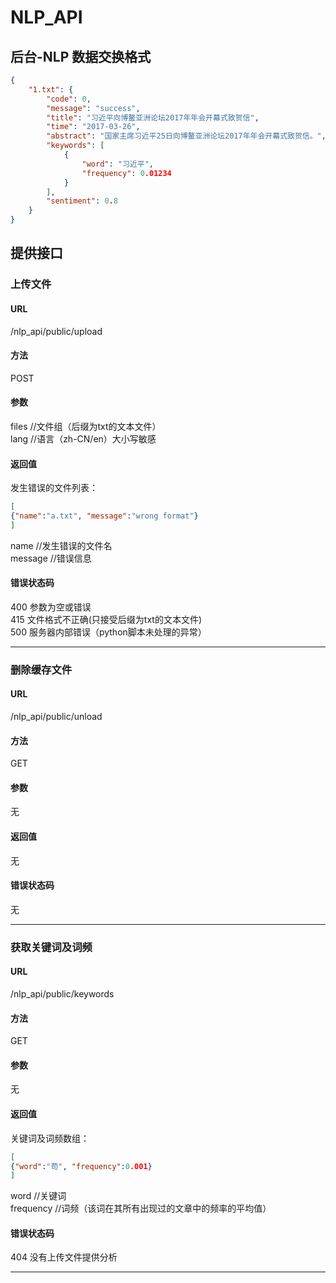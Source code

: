 NLP_API
===============

## 后台-NLP 数据交换格式
```json
{
    "1.txt": {
        "code": 0,
        "message": "success",
        "title": "习近平向博鳌亚洲论坛2017年年会开幕式致贺信",
        "time": "2017-03-26",
        "abstract": "国家主席习近平25日向博鳌亚洲论坛2017年年会开幕式致贺信。",
        "keywords": [
            {
                "word": "习近平",
                "frequency": 0.01234
            }
        ],
        "sentiment": 0.8
    }
}
```

## 提供接口

### 上传文件

#### URL
/nlp_api/public/upload

#### 方法
POST

#### 参数
files   //文件组（后缀为txt的文本文件）  
lang    //语言（zh-CN/en）大小写敏感

#### 返回值
发生错误的文件列表：
```json
[
{"name":"a.txt", "message":"wrong format"}
]
```
name    //发生错误的文件名  
message //错误信息

#### 错误状态码
400 参数为空或错误  
415 文件格式不正确(只接受后缀为txt的文本文件)  
500 服务器内部错误（python脚本未处理的异常）

***

### 删除缓存文件

#### URL
/nlp_api/public/unload

#### 方法
GET

#### 参数
无

#### 返回值
无

#### 错误状态码
无

***

### 获取关键词及词频

#### URL
/nlp_api/public/keywords

#### 方法
GET

#### 参数
无

#### 返回值
关键词及词频数组：
```json
[
{"word":"苟", "frequency":0.001}
]
```
word        //关键词  
frequency   //词频（该词在其所有出现过的文章中的频率的平均值）

#### 错误状态码
404 没有上传文件提供分析

***